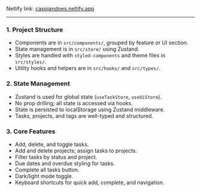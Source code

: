 Netlify link: [caspiandoes.netlify.app](https://caspiandoes.netlify.app)

---

### 1. **Project Structure**

- Components are in `src/components/`, grouped by feature or UI section.
- State management is in `src/store/` using Zustand.
- Styles are handled with `styled-components` and theme files in `src/styles/`.
- Utility hooks and helpers are in `src/hooks/` and `src/types/`.

### 2. **State Management**

- Zustand is used for global state (`useTaskStore`, `useUiStore`).
- No prop drilling; all state is accessed via hooks.
- State is persisted to localStorage using Zustand middleware.
- Tasks, projects, and tags are well-typed and structured.

### 3. **Core Features**

- Add, delete, and toggle tasks.
- Add and delete projects; assign tasks to projects.
- Filter tasks by status and project.
- Due dates and overdue styling for tasks.
- Complete all tasks button.
- Dark/light mode toggle.
- Keyboard shortcuts for quick add, complete, and navigation.
